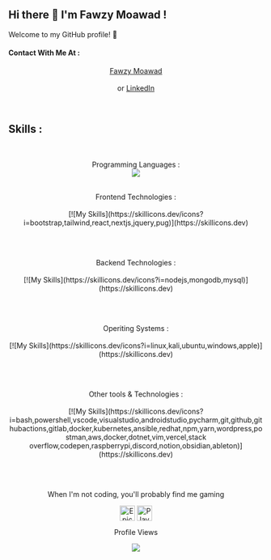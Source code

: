 ## Hi there 👋 I'm Fawzy Moawad !   
Welcome to my GitHub profile! 🌟
#### Contact With Me At :
<p align="center">
  <a href="https://fawzymoawad.com/">Fawzy Moawad</a><br />
  <br />
  or <a href="https://www.linkedin.com/in/fawzy-moawad/">LinkedIn</a>
</p>
<br />

## Skills :
<br />

<p align="center">
  Programming Languages :
  <br/>
<a href="https://skillicons.dev">
    <img src="https://skillicons.dev/icons?i=html,css,sass,js,cs,py,swift&perline=4" />
  </a>
<br/>
<br/>

<p align="center">
  Frontend Technologies :<br />
  <br />
  [![My Skills](https://skillicons.dev/icons?i=bootstrap,tailwind,react,nextjs,jquery,pug)](https://skillicons.dev)
</p>
<br />
<br />

<p align="center">
  Backend Technologies :<br />
  <br />
  [![My Skills](https://skillicons.dev/icons?i=nodejs,mongodb,mysql)](https://skillicons.dev)
</p>
<br />
<br />

<p align="center">
  Operiting Systems :<br />
  <br />
  [![My Skills](https://skillicons.dev/icons?i=linux,kali,ubuntu,windows,apple)](https://skillicons.dev)
</p>
<br />
<br />

<p align="center">
  Other tools & Technologies :<br />
  <br />
  [![My Skills](https://skillicons.dev/icons?      i=bash,powershell,vscode,visualstudio,androidstudio,pycharm,git,github,githubactions,gitlab,docker,kubernetes,ansible,redhat,npm,yarn,wordpress,postman,aws,docker,dotnet,vim,vercel,stack  overflow,codepen,raspberrypi,discord,notion,obsidian,ableton)](https://skillicons.dev)
</p>
<br />
<br />

<p align="center">
  When I'm not coding, you'll probably find me gaming
</p>
<p align="center">
  <a href="https://www.epicgames.com/store/en-US/" target="_blank"><img align="center" src="https://github.com/mishmanners/MishManners/blob/master/Game%20Icons/Epic.png" height="30"   alt="Epic Games logo"/></a>
  <a href="https://www.playstation.com/" target="_blank"><img align="center" src="https://github.com/mishmanners/MishManners/blob/master/Game%20Icons/PS.png" height="30" alt="PlayStation logo"/></a>
</p>

<div align="center">
  <p align="center">Profile Views</p>
  <img src="https://profile-counter.glitch.me/Fawzy-Moawad/count.svg?"  />
</div>
